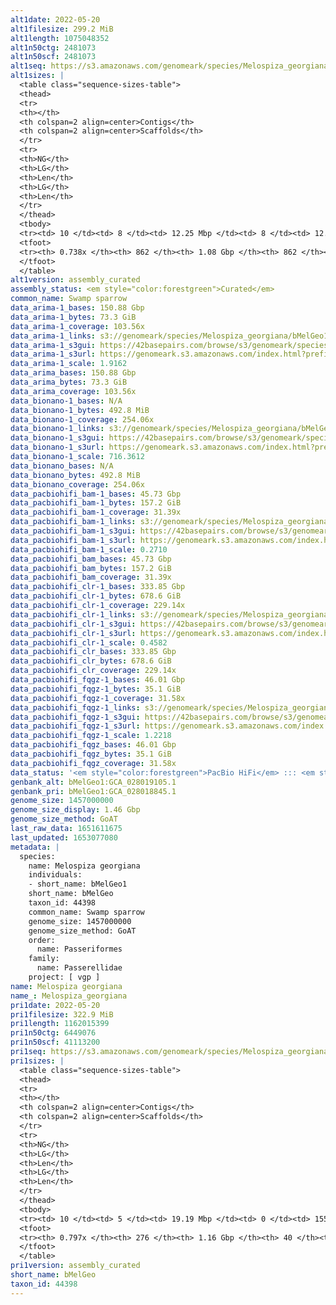 ```yaml
---
alt1date: 2022-05-20
alt1filesize: 299.2 MiB
alt1length: 1075048352
alt1n50ctg: 2481073
alt1n50scf: 2481073
alt1seq: https://s3.amazonaws.com/genomeark/species/Melospiza_georgiana/bMelGeo1/assembly_curated/bMelGeo1.alt.cur.20220520.fasta.gz
alt1sizes: |
  <table class="sequence-sizes-table">
  <thead>
  <tr>
  <th></th>
  <th colspan=2 align=center>Contigs</th>
  <th colspan=2 align=center>Scaffolds</th>
  </tr>
  <tr>
  <th>NG</th>
  <th>LG</th>
  <th>Len</th>
  <th>LG</th>
  <th>Len</th>
  </tr>
  </thead>
  <tbody>
  <tr><td> 10 </td><td> 8 </td><td> 12.25 Mbp </td><td> 8 </td><td> 12.25 Mbp </td></tr>  <tr><td> 20 </td><td> 22 </td><td> 8.59 Mbp </td><td> 22 </td><td> 8.59 Mbp </td></tr>  <tr><td> 30 </td><td> 43 </td><td> 5.44 Mbp </td><td> 43 </td><td> 5.44 Mbp </td></tr>  <tr><td> 40 </td><td> 76 </td><td> 3.65 Mbp </td><td> 76 </td><td> 3.65 Mbp </td></tr>  <tr style="background-color:#cccccc;"><td> 50 </td><td> 123 </td><td> 2.48 Mbp </td><td> 123 </td><td> 2.48 Mbp </td></tr>  <tr><td> 60 </td><td> 196 </td><td> 1.53 Mbp </td><td> 196 </td><td> 1.53 Mbp </td></tr>  <tr><td> 70 </td><td> 369 </td><td> 410.90 Kbp </td><td> 369 </td><td> 410.90 Kbp </td></tr>  <tr><td> 80 </td><td> 0 </td><td>  </td><td> 0 </td><td>  </td></tr>  <tr><td> 90 </td><td> 0 </td><td>  </td><td> 0 </td><td>  </td></tr>  <tr><td> 100 </td><td> 0 </td><td>  </td><td> 0 </td><td>  </td></tr>  </tbody>
  <tfoot>
  <tr><th> 0.738x </th><th> 862 </th><th> 1.08 Gbp </th><th> 862 </th><th> 1.08 Gbp </th></tr>
  </tfoot>
  </table>
alt1version: assembly_curated
assembly_status: <em style="color:forestgreen">Curated</em>
common_name: Swamp sparrow
data_arima-1_bases: 150.88 Gbp
data_arima-1_bytes: 73.3 GiB
data_arima-1_coverage: 103.56x
data_arima-1_links: s3://genomeark/species/Melospiza_georgiana/bMelGeo1/genomic_data/arima/<br>
data_arima-1_s3gui: https://42basepairs.com/browse/s3/genomeark/species/Melospiza_georgiana/bMelGeo1/genomic_data/arima/
data_arima-1_s3url: https://genomeark.s3.amazonaws.com/index.html?prefix=species/Melospiza_georgiana/bMelGeo1/genomic_data/arima/
data_arima-1_scale: 1.9162
data_arima_bases: 150.88 Gbp
data_arima_bytes: 73.3 GiB
data_arima_coverage: 103.56x
data_bionano-1_bases: N/A
data_bionano-1_bytes: 492.8 MiB
data_bionano-1_coverage: 254.06x
data_bionano-1_links: s3://genomeark/species/Melospiza_georgiana/bMelGeo1/genomic_data/bionano/<br>
data_bionano-1_s3gui: https://42basepairs.com/browse/s3/genomeark/species/Melospiza_georgiana/bMelGeo1/genomic_data/bionano/
data_bionano-1_s3url: https://genomeark.s3.amazonaws.com/index.html?prefix=species/Melospiza_georgiana/bMelGeo1/genomic_data/bionano/
data_bionano-1_scale: 716.3612
data_bionano_bases: N/A
data_bionano_bytes: 492.8 MiB
data_bionano_coverage: 254.06x
data_pacbiohifi_bam-1_bases: 45.73 Gbp
data_pacbiohifi_bam-1_bytes: 157.2 GiB
data_pacbiohifi_bam-1_coverage: 31.39x
data_pacbiohifi_bam-1_links: s3://genomeark/species/Melospiza_georgiana/bMelGeo1/genomic_data/pacbio_hifi/<br>
data_pacbiohifi_bam-1_s3gui: https://42basepairs.com/browse/s3/genomeark/species/Melospiza_georgiana/bMelGeo1/genomic_data/pacbio_hifi/
data_pacbiohifi_bam-1_s3url: https://genomeark.s3.amazonaws.com/index.html?prefix=species/Melospiza_georgiana/bMelGeo1/genomic_data/pacbio_hifi/
data_pacbiohifi_bam-1_scale: 0.2710
data_pacbiohifi_bam_bases: 45.73 Gbp
data_pacbiohifi_bam_bytes: 157.2 GiB
data_pacbiohifi_bam_coverage: 31.39x
data_pacbiohifi_clr-1_bases: 333.85 Gbp
data_pacbiohifi_clr-1_bytes: 678.6 GiB
data_pacbiohifi_clr-1_coverage: 229.14x
data_pacbiohifi_clr-1_links: s3://genomeark/species/Melospiza_georgiana/bMelGeo1/genomic_data/pacbio_hifi/<br>
data_pacbiohifi_clr-1_s3gui: https://42basepairs.com/browse/s3/genomeark/species/Melospiza_georgiana/bMelGeo1/genomic_data/pacbio_hifi/
data_pacbiohifi_clr-1_s3url: https://genomeark.s3.amazonaws.com/index.html?prefix=species/Melospiza_georgiana/bMelGeo1/genomic_data/pacbio_hifi/
data_pacbiohifi_clr-1_scale: 0.4582
data_pacbiohifi_clr_bases: 333.85 Gbp
data_pacbiohifi_clr_bytes: 678.6 GiB
data_pacbiohifi_clr_coverage: 229.14x
data_pacbiohifi_fqgz-1_bases: 46.01 Gbp
data_pacbiohifi_fqgz-1_bytes: 35.1 GiB
data_pacbiohifi_fqgz-1_coverage: 31.58x
data_pacbiohifi_fqgz-1_links: s3://genomeark/species/Melospiza_georgiana/bMelGeo1/genomic_data/pacbio_hifi/<br>
data_pacbiohifi_fqgz-1_s3gui: https://42basepairs.com/browse/s3/genomeark/species/Melospiza_georgiana/bMelGeo1/genomic_data/pacbio_hifi/
data_pacbiohifi_fqgz-1_s3url: https://genomeark.s3.amazonaws.com/index.html?prefix=species/Melospiza_georgiana/bMelGeo1/genomic_data/pacbio_hifi/
data_pacbiohifi_fqgz-1_scale: 1.2218
data_pacbiohifi_fqgz_bases: 46.01 Gbp
data_pacbiohifi_fqgz_bytes: 35.1 GiB
data_pacbiohifi_fqgz_coverage: 31.58x
data_status: '<em style="color:forestgreen">PacBio HiFi</em> ::: <em style="color:forestgreen">Arima</em>'
genbank_alt: bMelGeo1:GCA_028019105.1
genbank_pri: bMelGeo1:GCA_028018845.1
genome_size: 1457000000
genome_size_display: 1.46 Gbp
genome_size_method: GoAT
last_raw_data: 1651611675
last_updated: 1653077080
metadata: |
  species:
    name: Melospiza georgiana
    individuals:
    - short_name: bMelGeo1
    short_name: bMelGeo
    taxon_id: 44398
    common_name: Swamp sparrow
    genome_size: 1457000000
    genome_size_method: GoAT
    order:
      name: Passeriformes
    family:
      name: Passerellidae
    project: [ vgp ]
name: Melospiza georgiana
name_: Melospiza_georgiana
pri1date: 2022-05-20
pri1filesize: 322.9 MiB
pri1length: 1162015399
pri1n50ctg: 6449076
pri1n50scf: 41113200
pri1seq: https://s3.amazonaws.com/genomeark/species/Melospiza_georgiana/bMelGeo1/assembly_curated/bMelGeo1.pri.cur.20220520.fasta.gz
pri1sizes: |
  <table class="sequence-sizes-table">
  <thead>
  <tr>
  <th></th>
  <th colspan=2 align=center>Contigs</th>
  <th colspan=2 align=center>Scaffolds</th>
  </tr>
  <tr>
  <th>NG</th>
  <th>LG</th>
  <th>Len</th>
  <th>LG</th>
  <th>Len</th>
  </tr>
  </thead>
  <tbody>
  <tr><td> 10 </td><td> 5 </td><td> 19.19 Mbp </td><td> 0 </td><td> 155.04 Mbp </td></tr>  <tr><td> 20 </td><td> 13 </td><td> 16.84 Mbp </td><td> 2 </td><td> 116.06 Mbp </td></tr>  <tr><td> 30 </td><td> 23 </td><td> 13.36 Mbp </td><td> 3 </td><td> 83.43 Mbp </td></tr>  <tr><td> 40 </td><td> 36 </td><td> 10.37 Mbp </td><td> 5 </td><td> 74.25 Mbp </td></tr>  <tr style="background-color:#cccccc;"><td> 50 </td><td> 54 </td><td style="background-color:#88ff88;"> 6.45 Mbp </td><td> 7 </td><td style="background-color:#88ff88;"> 41.11 Mbp </td></tr>  <tr><td> 60 </td><td> 84 </td><td> 3.85 Mbp </td><td> 12 </td><td> 23.94 Mbp </td></tr>  <tr><td> 70 </td><td> 131 </td><td> 2.35 Mbp </td><td> 20 </td><td> 13.65 Mbp </td></tr>  <tr><td> 80 </td><td> 0 </td><td>  </td><td> 0 </td><td>  </td></tr>  <tr><td> 90 </td><td> 0 </td><td>  </td><td> 0 </td><td>  </td></tr>  <tr><td> 100 </td><td> 0 </td><td>  </td><td> 0 </td><td>  </td></tr>  </tbody>
  <tfoot>
  <tr><th> 0.797x </th><th> 276 </th><th> 1.16 Gbp </th><th> 40 </th><th> 1.16 Gbp </th></tr>
  </tfoot>
  </table>
pri1version: assembly_curated
short_name: bMelGeo
taxon_id: 44398
---
```

